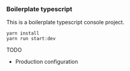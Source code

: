 ### Boilerplate typescript 
This is a boilerplate typescript console project. 
```
yarn install 
yarn run start:dev 
```

TODO
- Production configuration

